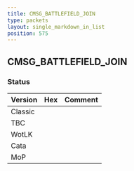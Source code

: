 ```yaml
---
title: CMSG_BATTLEFIELD_JOIN
type: packets
layout: single_markdown_in_list
position: 575
---
```


## CMSG_BATTLEFIELD_JOIN

### Status

Version    | Hex        | Comment
---------- | ---------- | ---------- 
Classic    |            |
TBC        |            |
WotLK      |            |
Cata       |            |
MoP        |            |